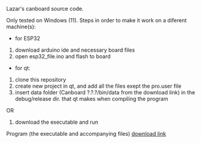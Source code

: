 Lazar's canboard source code.

Only tested on Windows (11).
Steps in order to make it work on a diferent machine(s):

- for ESP32
1. download arduino ide and necessary board files
2. open esp32_file.ino and flash to board

- for qt:
1. clone this repository
2. create new project in qt, and add all the files exept the pro.user file
3. insert data folder (Canboard ?.?.?/bin/data from the download link) in the debug/release dir. that qt makes when compiling the program

OR

1. download the executable and run

Program (the executable and accompanying files) [download link](https://1drv.ms/u/c/77ce3e4a44b108e0/EeJ60Um_XThMjsYTow-ooTYBCFNZ0ZDJBs-Dqok-Yx25fA?e=ta2nKl)

